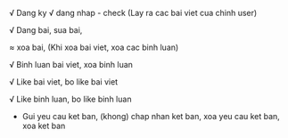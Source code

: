 √ Dang ky
√ dang nhap - check (Lay ra cac bai viet cua chinh user) <can cap nhat>

√ Dang bai, sua bai,

≈ xoa bai, (Khi xoa bai viet, xoa cac binh luan)


√ Binh luan bai viet, xoa binh luan

√ Like bai viet, bo like bai viet

√ Like binh luan, bo like binh luan

- Gui yeu cau ket ban,
    (khong) chap nhan ket ban, xoa yeu cau ket ban, xoa ket ban
